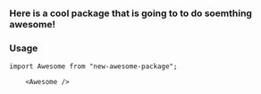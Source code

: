 ### Here is a cool package that is going to to do soemthing awesome!

### Usage

```
import Awesome from "new-awesome-package";

    <Awesome />

```